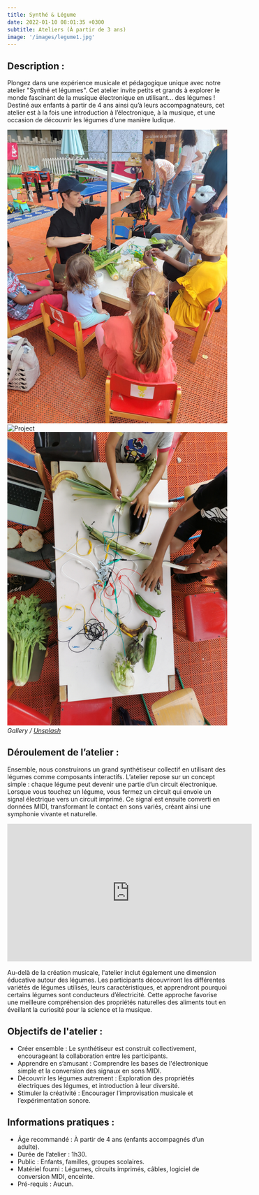 ```yaml
---
title: Synthé & Légume
date: 2022-01-10 08:01:35 +0300
subtitle: Ateliers (À partir de 3 ans)
image: '/images/legume1.jpg'
---
```


## Description :

Plongez dans une expérience musicale et pédagogique unique avec notre atelier "Synthé et légumes". Cet atelier invite petits et grands à explorer le monde fascinant de la musique électronique en utilisant… des légumes ! Destiné aux enfants à partir de 4 ans ainsi qu’à leurs accompagnateurs, cet atelier est à la fois une introduction à l’électronique, à la musique, et une occasion de découvrir les légumes d’une manière ludique.

<div class="gallery-box">
  <div class="gallery">
    <img src="/images/legume5.jpg" loading="lazy" alt="Project">
    <img src="/images/legume6.jpg" loading="lazy" alt="Project">
    <img src="/images/legume2.jpg" loading="lazy" alt="Project">
  </div>
  <em>Gallery / <a href="https://unsplash.com/" target="_blank">Unsplash</a></em>
</div>

## Déroulement de l’atelier :

Ensemble, nous construirons un grand synthétiseur collectif en utilisant des légumes comme composants interactifs. L’atelier repose sur un concept simple : chaque légume peut devenir une partie d’un circuit électronique. Lorsque vous touchez un légume, vous fermez un circuit qui envoie un signal électrique vers un circuit imprimé. Ce signal est ensuite converti en données MIDI, transformant le contact en sons variés, créant ainsi une symphonie vivante et naturelle.

<div class="gallery-box">
<iframe width="560" height="315" src="https://www.youtube.com/embed/KwExXbUf6Xc?si=dOYrmsHeeoSMm8gd" title="YouTube video player" frameborder="0" allow="accelerometer; autoplay; clipboard-write; encrypted-media; gyroscope; picture-in-picture; web-share" referrerpolicy="strict-origin-when-cross-origin" allowfullscreen></iframe>
</div>

Au-delà de la création musicale, l'atelier inclut également une dimension éducative autour des légumes. Les participants découvriront les différentes variétés de légumes utilisés, leurs caractéristiques, et apprendront pourquoi certains légumes sont conducteurs d’électricité. Cette approche favorise une meilleure compréhension des propriétés naturelles des aliments tout en éveillant la curiosité pour la science et la musique.

## Objectifs de l'atelier :

* Créer ensemble : Le synthétiseur est construit collectivement, encourageant la collaboration entre les participants.
* Apprendre en s’amusant : Comprendre les bases de l'électronique simple et la conversion des signaux en sons MIDI.
* Découvrir les légumes autrement : Exploration des propriétés électriques des légumes, et introduction à leur diversité.
* Stimuler la créativité : Encourager l’improvisation musicale et l’expérimentation sonore.

## Informations pratiques :

* Âge recommandé : À partir de 4 ans (enfants accompagnés d’un adulte).
* Durée de l’atelier : 1h30.
* Public : Enfants, familles, groupes scolaires.
* Matériel fourni : Légumes, circuits imprimés, câbles, logiciel de conversion MIDI, enceinte.
* Pré-requis : Aucun.
